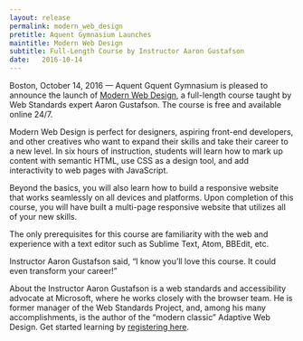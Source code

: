 ```yaml
---
layout: release
permalink: modern_web_design
pretitle: Aquent Gymnasium Launches
maintitle: Modern Web Design
subtitle: Full-Length Course by Instructor Aaron Gustafson
date:   2016-10-14
---
```


Boston, October 14, 2016 — Aquent Gquent Gymnasium is pleased to announce the launch of [Modern Web Design](http://bit.ly/GYM_MWD), a full-length course taught by Web Standards expert Aaron Gustafson. The course is free and available online 24/7.

Modern Web Design is perfect for designers, aspiring front-end developers, and other creatives who want to expand their skills and take their career to a new level. In six hours of instruction, students will learn how to mark up content with semantic HTML, use CSS as a design tool, and add interactivity to web pages with JavaScript.

Beyond the basics, you will also learn how to build a responsive website that works seamlessly on all devices and platforms. Upon completion of this course, you will have built a multi-page responsive website that utilizes all of your new skills.

The only prerequisites for this course are familiarity with the web and experience with a text editor such as Sublime Text, Atom, BBEdit, etc.

Instructor Aaron Gustafson said, “I know you’ll love this course. It could even transform your career!”

About the Instructor Aaron Gustafson is a web standards and accessibility advocate at Microsoft, where he works closely with the browser team. He is former manager of the Web Standards Project, and, among his many accomplishments, is the author of the “modern classic” Adaptive Web Design. Get started learning by [registering here](http://bit.ly/GYM_MWD).
